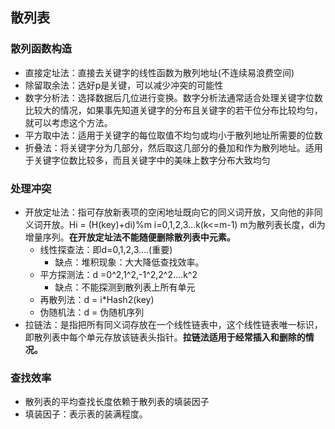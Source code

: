 ## 散列表
### 散列函数构造
* 直接定址法：直接去关键字的线性函数为散列地址(不连续易浪费空间)
* 除留取余法：选好p是关键，可以减少冲突的可能性
* 数字分析法：选择数据后几位进行变换。数字分析法通常适合处理关键字位数比较大的情况，如果事先知道关键字的分布且关键字的若干位分布比较均匀，就可以考虑这个方法。
* 平方取中法：适用于关键字的每位取值不均匀或均小于散列地址所需要的位数
* 折叠法：将关键字分为几部分，然后取这几部分的叠加和作为散列地址。适用于关键字位数比较多，而且关键字中的美味上数字分布大致均匀

### 处理冲突
* 开放定址法：指可存放新表项的空闲地址既向它的同义词开放，又向他的非同义词开放。Hi = (H(key)+di)%m i=0,1,2,3...k(k<=m-1) m为散列表长度，di为增量序列。**在开放定址法不能随便删除散列表中元素。**
  * 线性探查法：即d=0,1,2,3....(重要)
     * 缺点：堆积现象：大大降低查找效率。  
  *  平方探测法：d =0^2,1^2,-1^2,2^2....k^2
     * 缺点：不能探测到散列表上所有单元
  * 再散列法：d = i*Hash2(key)
  * 伪随机法：d = 伪随机序列
* 拉链法：是指把所有同义词存放在一个线性链表中，这个线性链表唯一标识，即散列表中每个单元存放该链表头指针。**拉链法适用于经常插入和删除的情况。**

### 查找效率
* 散列表的平均查找长度依赖于散列表的填装因子
* 填装因子：表示表的装满程度。